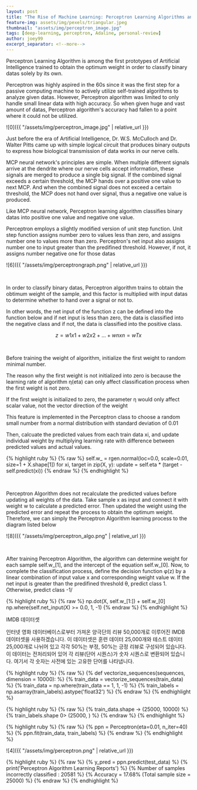 ```yaml
---
layout: post
title: "The Rise of Machine Learning: Perceptron Learning Algorithms and its Fallacies"
feature-img: assets/img/pexels/triangular.jpeg
thumbnail: "assets/img/perceptron_image.jpg"
tags: [deep-learning, perceptron, Adaline, personal-review]
author: joey99
excerpt_separator: <!--more-->
---
```



<p> Perceptron Learning Algorithm is among the first prototypes of Artificial Intelligence trained to obtain the optimum weight in order to classify binary datas solely by its own. </p>
<p> Perceptron was highly aspired in the 60s since it was the first step for a passive computing machine to actively utilize self-trained algorithms to analyze given datas. However, Perceptron algorithm was limited to only handle small linear data with high accuracy. So when given huge and vast amount of datas, Perceptron algorithm's accuracy had fallen to a point where it could not be utilized. </p>  

<!--more-->
![0]({{ "/assets/img/perceptron_image.jpg" | relative_url }})

<p> Just before the era of Artificial Intelligence, Dr. W.S. McCulloch and Dr. Walter Pitts came up with simple logical circuit that produces binary outputs to express how biological transmission of data works in our nerve cells.</p>
<p> MCP neural network's principles are simple. When multiple different signals arrive at the dendrite where our nerve cells accept information, these signals are merged to produce a single big signal. If the combined signal exceeds a certain threshold, the MCP hands over a positive one value to next MCP. And when the combined signal does not exceed a certain threshold, the MCP does not hand over signal, thus a negative one value is produced. </p>

<p> Like MCP neural network, Perceptron learning algorithm classifies binary datas into positive one value and negative one value.</p>
<p> Perceptron employs a slightly modified version of unit step function. Unit step function assigns number zero to values less than zero, and assigns number one to values more than zero. Perceptron's net input also assigns number one to input greater than the predifined threshold. However, if not, it assigns number negative one for those datas </p>

![6]({{ "/assets/img/perceptrongraph.png" | relative_url }})

<br>

<p> In order to classify binary datas, Perceptron algorithm trains to obtain the obtimum weight of the sample, and this factor is multiplied with input datas to determine whether to hand over a signal or not to. </p>
<p> In other words, the net input of the function z can be defined into the function below and if net input is less than zero, the data is classified into the negative class and if not, the data is classified into the positive class.</p>

$$ z = w1x1 + w2x2 +...+ wnxn = wTx $$

<br>

<p> Before training the weight of algorithm, initialize the first weight to random minimal number. </p>
<p> The reason why the first weight is not initialized into zero is because the learning rate of algorithm η(eta) can only affect classification process when the first weight is not zero. </p>
<p> If the first weight is initialized to zero, the parameter η would only affect scalar value, not the vector direction of the weight </p>
<p> This feature is implemented in the Perceptron class to choose a random small number from a normal distribution with standard deviation of 0.01 </p>
<p> Then, calcuate the predicted values from each train data xi, and update individual weight by multiplying learning rate with difference between predicted values and actual values. </p>

{% highlight ruby %}
{% raw %}
self.w_ = rgen.normal(loc=0.0, scale=0.01, size=1 + X.shape[1])
for xi, target in zip(X, y):
   update = self.eta * (target - self.predict(xi))
{% endraw %}
{% endhighlight %}

<br>

<p> Perceptron Algorithm does not recalculate the predicted values before updating all weights of the data. Take sample x as input and connect it with weight w to calculate a predicted error. Then updated the weight using the predicted error and repeat the process to obtain the optimum weight. Therefore, we can simply the Perceptron Algorithm learning process to the diagram listed below </p>

![8]({{ "/assets/img/perceptron_algo.png" | relative_url }})

<br>

<p> After training Perceptron Algorithm, the algorithm can determine weight for each sample self.w_[1], and the intercept of the equation self.w_[0]. Now, to complete the classification process, define the decision function φ(z) by a linear combination of input value x and corresponding weight value w. If the net input is greater than the predifined threshold θ, predict class 1. Otherwise, predict class -1/ </p>

{% highlight ruby %}
{% raw %}
np.dot(X, self.w_[1:]) + self.w_[0]
np.where(self.net_input(X) >= 0.0, 1, -1)
{% endraw %}
{% endhighlight %}


IMDB 데이터셋

인터넷 영화 데이터베이스로부터 가져온 양극단의 리뷰 50,000개로 이루어진 IMDB 데이터셋을 사용하겠습니다. 이 데이터셋은 훈련 데이터 25,000개와 테스트 데이터 25,000개로 나뉘어 있고 각각 50%는 부정, 50%는 긍정 리뷰로 구성되어 있습니다.
이 데이터는 전처리되어 있어 각 리뷰(단어 시퀀스)가 숫자 시퀀스로 변환되어 있습니다. 여기서 각 숫자는 사전에 있는 고유한 단어를 나타냅니다.

{% highlight ruby %}
{% raw %}
{% def vectorize_sequences(sequences, dimension = 10000): %}
{% train_data = vectorize_sequences(train_data) %}
{% train_data = np.where(train_data == 1, 1, -1) %}
{% train_labels = np.asarray(train_labels).astype('float32') %}
{% endraw %}
{% endhighlight %}

{% highlight ruby %}
{% raw %}
{% train_data.shape -> (25000, 10000) %}
{% train_labels.shape 0> (25000, ) %}
{% endraw %}
{% endhighlight %}

{% highlight ruby %}
{% raw %}
{% ppn = Perceptron(eta=0.01, n_iter=40) %}
{% ppn.fit(train_data, train_labels) %}
{% endraw %}
{% endhighlight %}

![4]({{ "/assets/img/perceptron.png" | relative_url }})

{% highlight ruby %}
{% raw %}
{% y_pred = ppn.predict(test_data) %}
{% print('Perceptron Algorithm Learning Reports') %}
{% Number of samples incorrectly classified : 20581 %}
{% Accuracy = 17.68% (Total sample size = 25000) %}
{% endraw %}
{% endhighlight %}
